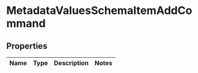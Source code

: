 
# MetadataValuesSchemaItemAddCommand

## Properties
Name | Type | Description | Notes
------------ | ------------- | ------------- | -------------




